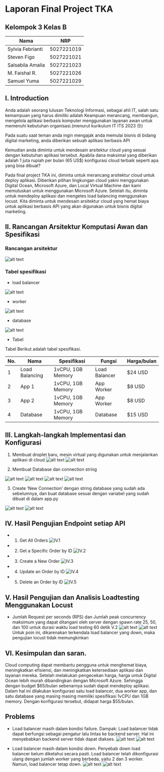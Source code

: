 # Laporan Final Project TKA

## Kelompok 3 Kelas B
| Nama             | NRP        |
|------------------|------------|
| Sylvia Febrianti | 5027221019 |
| Steven Figo      | 5027221021 |
| Salsabila Amalia | 5027221023 |
| M. Faishal R.    | 5027221026 |
| Samuel Yuma      | 5027221029 |


## I. Introduction
Anda adalah seorang lulusan Teknologi Informasi, sebagai ahli IT, salah satu kemampuan yang harus dimiliki adalah Keampuan merancang, membangun, mengelola aplikasi berbasis komputer menggunakan layanan awan untuk memenuhi kebutuhan organisasi.(menurut kurikulum IT ITS 2023 😙)

Pada suatu saat teman anda ingin mengajak anda memulai bisnis di bidang digital marketing, anda diberikan sebuah aplikasi berbasis API

Kemudian anda diminta untuk mendesain arsitektur cloud yang sesuai dengan kebutuhan aplikasi tersebut. Apabila dana maksimal yang diberikan adalah 1 juta rupiah per bulan (65 US$) konfigurasi cloud terbaik seperti apa yang bisa dibuat?

Pada final project TKA ini, diminta untuk merancang arsitektur cloud untuk deploy aplikasi. Diberikan pilihan lingkungan cloud yakni menggunakan Digital Ocean, Microsoft Azure, dan Local Virtual Machine dan kami memutuskan untuk menggunakan Microsoft Azure. Setelah itu, diminta untuk mendeploy aplikasi dan mengetes load balancing menggunakan locust. Kita diminta untuk mendesain arsitektur cloud yang hemat biaya untuk aplikasi berbasis API yang akan digunakan untuk bisnis digital marketing.



## II. Rancangan Arsitektur Komputasi Awan dan Spesifikasi
### Rancangan arsitektur
![alt text](img/rancangan_arsitektur.png)


### Tabel spesifikasi
- load balancer

![alt text](img/II/load_balancer.jpg)

- worker

![alt text](img/II/worker.jpg)

- database

![alt text](img/II/database.jpg)


- Tabel

Tabel Berikut adalah tabel spesifikasi.

| No. | Nama           | Spesifikasi       | Fungsi        | Harga/bulan |
|-----|----------------|-------------------|---------------|-------------|
| 1   | Load Balancing | 1vCPU, 1GB Memory | Load Balancer | $24 USD     |
| 2   | App 1          | 1vCPU, 1GB Memory | App Worker    | $8 USD      |
| 3   | App 2          | 1vCPU, 1GB Memory | App Worker    | $8 USD      |
| 4   | Database       | 1vCPU, 1GB Memory | Database      | $15 USD     |



## III. Langkah-langkah Implementasi dan Konfigurasi

1. Membuat droplet baru, mesin virtual yang digunakan untuk menjalankan aplikasi di cloud
![alt text](img/ss/1.jpg)
![alt text](img/ss/2.jpg)

3. Membuat Database dan connection string
 
![alt text](img/img/1.jpg)
![alt text](img/img/2.jpg)
![alt text](img/img/3.jpg)
![alt text](img/img/4.jpg)

3. Create ‘New Connection’ dengan string database yang sudah ada sebelumnya, dan buat database sesuai dengan variabel yang sudah dibuat di dalam app.py

![alt text](img/img/5.jpg)
![alt text](img/img/6.jpg)



## IV. Hasil Pengujian Endpoint setiap API
- 1. Get All Orders
![IV.1](img/IV/1.jpg)

- 2. Get a Specific Order by ID
![IV.2](img/IV/2.jpg)

- 3. Create a New Order
![IV.3](img/IV/4.jpg)

- 4. Update an Order by ID
![IV.4](img/IV/5.jpg)

- 5. Delete an Order by ID
![IV.5](img/IV/3.jpg)


## V. Hasil Pengujian dan Analisis Loadtesting Menggunakan Locust

- Jumlah Request per seconds (RPS) dan Jumlah peak concurrency maksimum yang dapat ditangani oleh server dengan spawn rate 25, 50, dan 100 untuk durasi waktu load testing 60 detik V.2
![alt text](img/V/1.jpg)
![alt text](img/V/2.jpg)
Untuk poin ini, dikarenakan terkendala load balancer yang down, maka pengujian locust tidak memungkinkan


## VI. Kesimpulan dan saran.
Cloud computing dapat membantu pengguna untuk menghemat biaya, meningkatkan efisiensi, dan meningkatkan ketersediaan aplikasi dan layanan mereka.
Setelah melakukan pengecekan harga, harga untuk Digital Ocean lebih murah dibandingkan dengan Microsoft Azure. Sehingga dengan budget $65/bulan sebenarnya sudah dapat mendeploy aplikasi. Dalam hal ini dilakukan konfigurasi satu load balancer, dua worker app, dan satu database yang masing masing memiliki spesifikasi 1vCPU dan 1GB memory. Dengan konfigurasi tersebut, didapat harga $55/bulan.



## Problems
- Load balancer masih dalam kondisi failure.
  Dampak: Load balancer tidak dapat berfungsi sebagai pengatur lalu lintas ke backend server. Hal ini menyebabkan backend server tidak dapat diakses.
![alt text](img/V/1.jpg)
![alt text](img/V/2.jpg)

- Load balancer masih dalam kondisi down.
Penyebab down load balancer belum diketahui secara pasti. Load balancer telah dikonfigurasi ulang dengan jumlah worker yang berbeda, yaitu 2 dan 3 worker. Namun, load balancer tetap down.
![alt text](img/img/12.jpg)
![alt text](img/img/9.jpg)
